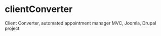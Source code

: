 clientConverter
===============

Client Converter, automated appointment manager MVC, Joomla, Drupal project 